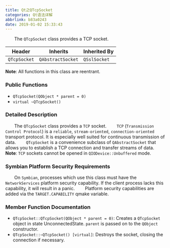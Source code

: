 ```yaml
---
title: Qt之QTcpSocket
categories: Qt语法详解
abbrlink: b83a0243
date: 2019-01-02 15:33:43
---
```

&emsp;&emsp;The `QTcpSocket` class provides a TCP socket.

Header       | Inherits          | Inherited By
-------------|-------------------|-------------
`QTcpSocket` | `QAbstractSocket` | `QSslSocket`

**Note**: All functions in this class are reentrant.

### Public Functions

- `QTcpSocket(QObject * parent = 0)`
- `virtual ~QTcpSocket()`

### Detailed Description

&emsp;&emsp;The `QTcpSocket` class provides a `TCP` socket.
&emsp;&emsp;`TCP` (`Transmission Control Protocol`) is a `reliable`, `stream-oriented`, `connection-oriented` transport protocol. It is especially well suited for continuous transmission of data.
&emsp;&emsp;`QTcpSocket` is a convenience subclass of `QAbstractSocket` that allows you to establish a TCP connection and transfer streams of data.
&emsp;&emsp;**Note**: `TCP` sockets cannot be opened in `QIODevice::Unbuffered` mode.

### Symbian Platform Security Requirements

&emsp;&emsp;On `Symbian`, processes which use this class must have the `NetworkServices` platform security capability. If the client process lacks this capability, it will result in a panic.
&emsp;&emsp;Platform security capabilities are added via the `TARGET.CAPABILITY` qmake variable.

### Member Function Documentation

- `QTcpSocket::QTcpSocket(QObject * parent = 0)`: Creates a `QTcpSocket` object in state UnconnectedState. `parent` is passed on to the `QObject` constructor.
- `QTcpSocket::~QTcpSocket() [virtual]`: Destroys the socket, closing the connection if necessary.